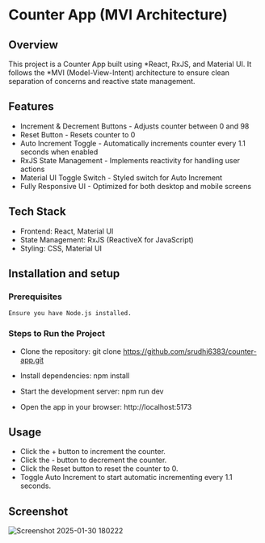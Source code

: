 # Counter App (MVI Architecture)

## Overview

This project is a Counter App built using *React, RxJS, and Material UI. It follows the *MVI (Model-View-Intent) architecture to ensure clean separation of concerns and reactive state management.

## Features
- Increment & Decrement Buttons - Adjusts counter between 0 and 98
- Reset Button - Resets counter to 0
- Auto Increment Toggle - Automatically increments counter every 1.1 seconds when enabled 
- RxJS State Management - Implements reactivity for handling user actions
- Material UI Toggle Switch - Styled switch for Auto Increment
- Fully Responsive UI - Optimized for both desktop and mobile screens

## Tech Stack
- Frontend: React, Material UI
- State Management: RxJS (ReactiveX for JavaScript)
- Styling: CSS, Material UI

## Installation and setup
### Prerequisites
    Ensure you have Node.js installed.

### Steps to Run the Project
- Clone the repository: git clone https://github.com/srudhi6383/counter-app.git

- Install dependencies: npm install

- Start the development server: npm run dev

- Open the app in your browser: http://localhost:5173

## Usage
- Click the + button to increment the counter.
- Click the - button to decrement the counter.
- Click the Reset button to reset the counter to 0.
- Toggle Auto Increment to start automatic incrementing every 1.1 seconds.

## Screenshot
![Screenshot 2025-01-30 180222](https://github.com/user-attachments/assets/fbc8bc40-2d1b-4991-9c49-2cc1b1220008)
